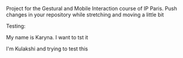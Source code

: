 Project for the Gestural and Mobile Interaction course of IP Paris. Push changes in your repository while stretching and moving a little bit

Testing:

My name is Karyna. I want to tst it

I'm Kulakshi and trying to test this